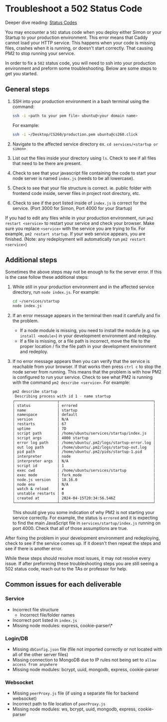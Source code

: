 # Troubleshoot a 502 Status Code

Deeper dive reading: [Status Codes](https://developer.mozilla.org/en-US/docs/Web/HTTP/Status)

You may encounter a `502` status code when you deploy either Simon or your Startup to your production environment. This error means that Caddy cannot load your HTTP service. This happens when your code is missing files, crashes when it is running, or doesn't start correctly. That causing PM2 to stop running your service.

In order to fix a `502` status code, you will need to ssh into your production environment and preform some troubleshooting. Below are some steps to get you started.

## General steps

1. SSH into your production environment in a bash terminal using the command:

   ```sh
   ssh -i <path to your pem file> ubuntu@<your domain name>
   ```

   For example:

   ```sh
   ssh -i ~/Desktop/CS260/production.pem ubuntu@cs260.click
   ```

1. Navigate to the affected service directory ex. `cd services/<startup or simon>`

1. List out the files inside your directory using `ls`. Check to see if all files that need to be there are present.

1. Check to see that your javascript file containing the code to start your node server is named `index.js` (needs to be all lowercase).

1. Check to see that your file structure is correct. ie. public folder with frontend code inside, server files in project root directory, etc.

1. Check to see if the port listed inside of `index.js` is correct for the service. (Port 3000 for Simon, Port 4000 for your Startup)

If you had to edit any files while in your production environment, run `pm2 restart <service>` to restart your service and check your browser. Make sure you replace `<service>` with the service you are trying to fix. For example, `pm2 restart startup`. If your web service appears, you are finished. (Note: any redeployment will automatically run `pm2 restart <service>`)

## Additional steps

Sometimes the above steps may not be enough to fix the server error. If this is the case follow these additional steps:

1. While still in your production environment and in the affected service directory, run `node index.js`. For example:

   ```sh
   cd ~/services/startup
   node index.js
   ```

1. If an error message appears in the terminal then read it carefully and fix the problem.

   - If a node module is missing, you need to install the module (e.g. `npm install <module>`) in your development environment and redeploy.
   - If a file is missing, or a file path is incorrect, move the file to the proper location / fix the file path in your development environment and redeploy.

1. If no error message appears then you can verify that the service is reachable from your browser. If that works then press `ctrl c` to stop the node server from running. This means that the problem is with how PM2 is configured to run your service. Check to see what PM2 is running with the command `pm2 describe <service>`. For example:
   ```sh
   pm2 describe startup
    Describing process with id 1 - name startup
   ┌───────────────────┬──────────────────────────────────────────┐
   │ status            │ errored                                  │
   │ name              │ startup                                  │
   │ namespace         │ default                                  │
   │ version           │ N/A                                      │
   │ restarts          │ 67                                       │
   │ uptime            │ 7D                                       │
   │ script path       │ /home/ubuntu/services/startup/index.js   │
   │ script args       │ 4000 startup                             │
   │ error log path    │ /home/ubuntu/.pm2/logs/startup-error.log │
   │ out log path      │ /home/ubuntu/.pm2/logs/startup-out.log   │
   │ pid path          │ /home/ubuntu/.pm2/pids/startup-1.pid     │
   │ interpreter       │ node                                     │
   │ interpreter args  │ N/A                                      │
   │ script id         │ 1                                        │
   │ exec cwd          │ /home/ubuntu/services/startup            │
   │ exec mode         │ fork_mode                                │
   │ node.js version   │ 18.16.0                                  │
   │ node env          │ N/A                                      │
   │ watch & reload    │ ✘                                        │
   │ unstable restarts │ 0                                        │
   │ created at        │ 2024-04-15T20:34:56.546Z                 │
   └───────────────────┴──────────────────────────────────────────┘
   ```
   This should give you some indication of why PM2 is not starting your service correctly. For example, the status is `errored` and it is expecting to find the main JavaScript file in `services/startup/index.js` running on port 4000. Check that all of those assumptions are true.

After fixing the problem in your development environment and redeploying, check to see if the service comes up. If it doesn't then repeat the steps and see if there is another error.

While these steps should resolve most issues, it may not resolve every issue. If after preforming these troubleshooting steps you are still seeing a 502 status code, reach out to the TAs or professor for help.

## Common issues for each deliverable

### Service

- Incorrect file structure
  - Incorrect file/folder names
- Incorrect port listed in `index.js`
- Missing node modules: express, cookie-parser\\\*

### Login/DB

- Missing `dbConfig.json` file (file not imported correctly or not located with all of the other server files)
- Missing connection to MongoDB due to IP rules not being set to `allow access from anywhere`
- Missing node modules: bcrypt, uuid, mongodb, express, cookie-parser

### Websocket

- Missing `peerProxy.js` file (if using a separate file for backend websocket)
- Incorrect path to file location of `peerProxy.js`
- Missing node modules: ws, bcrypt, uuid, mongodb, express, cookie-parser
